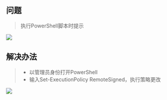 ## 问题

>  执行PowerShell脚本时提示 

![][1]



## 解决办法

> - 以管理员身份打开PowerShell
> - 输入Set-ExecutionPolicy RemoteSigned，执行策略更改



![][2]



[1]: https://blog-1252667810.cos.ap-shanghai.myqcloud.com/image/201911/a5cd4bfe500b40f19483e80df705950b.png
[2]: https://blog-1252667810.cos.ap-shanghai.myqcloud.com/image/201911/2bcd87027158499099bc726c25b2bccc.png


